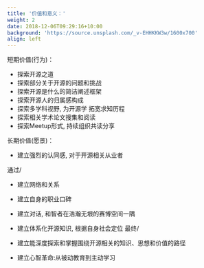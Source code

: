 ```yaml
---
title: '价值和意义：'
weight: 2
date: 2018-12-06T09:29:16+10:00
background: 'https://source.unsplash.com/_v-EHHKKW3w/1600x700'
align: left
---
```


短期价值(行为)：
* 探索开源之道
* 探索部分关于开源的问题和挑战
* 探索开源是什么的简洁阐述框架
* 探索开源人的归属感构成
* 探索多学科视野, 为开源学 拓宽求知历程
* 探索相关学术论文搜集和阅读
* 探索Meetup形式, 持续组织共读分享

长期价值(愿景)：

* 建立强烈的认同感, 对于开源相关从业者

通过/

* 建立网络和关系
* 建立自身的职业口碑
* 建立对话, 和智者在浩瀚无垠的赛博空间一隅
*  建立体系化开源知识, 根据自身社会定位
最终/

* 建立能深度探索和掌握围绕开源相关的知识、思想和价值的路径
* 建立心智革命:从被动教育到主动学习